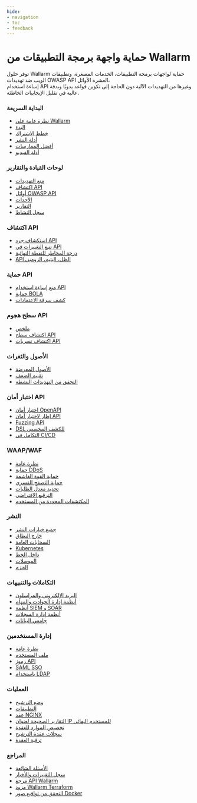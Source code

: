 ```yaml
---
hide:
- navigation
- toc
- feedback
---
```


# حماية واجهة برمجة التطبيقات من Wallarm

توفر حلول Wallarm حماية لواجهات برمجة التطبيقات، الخدمات المصغرة، وتطبيقات الويب ضد تهديدات OWASP API العشرة الأوائل،<br>إساءة استخدام API وغيرها من التهديدات الآلية دون الحاجة إلى تكوين قواعد يدويًا وبدقة عالية في تقليل الإيجابيات الخاطئة.

<div class="navigation">
<div class="navigation-card">
    <h3 class="icon-homepage quick-start-title">البداية السريعة</h3>
    <p><ul>
    <li><a href="./about-wallarm/overview/">نظرة عامة على Wallarm</a></li>
    <li><a href="./quickstart/getting-started/">البدء</a></li>
    <li><a href="./about-wallarm/subscription-plans/">خطط الاشتراك</a></li>
    <li><a href="./installation/supported-deployment-options/">أدلة النشر</a></li>
    <li><a href="./quickstart/attack-prevention-best-practices/">أفضل الممارسات</a></li>
    <li><a href="./demo-videos/overview/">أدلة الفيديو</a></li>
    </ul></p>
</div>

<div class="navigation-card">
    <h3 class="icon-homepage dashboard-title">لوحات القيادة والتقارير</h3>
    <p><ul>
    <li><a href="./user-guides/dashboards/threat-prevention/">منع التهديدات</a></li>
    <li><a href="./user-guides/dashboards/api-discovery/">اكتشاف API</a></li>
    <li><a href="./user-guides/dashboards/owasp-api-top-ten/">أوائل OWASP API</a></li>
    <li><a href="./user-guides/search-and-filters/use-search/">الأحداث</a></li>
    <li><a href="./user-guides/search-and-filters/custom-report/">التقارير</a></li>
    <li><a href="./user-guides/settings/audit-log/">سجل النشاط</a></li>
    </ul></p>
</div>

<div class="navigation-card">
    <h3 class="icon-homepage api-discovery-title">اكتشاف API</h3>
    <p><ul>
    <li><a href="./api-discovery/overview/">استكشاف جرد API</a></li>
    <li><a href="./api-discovery/track-changes/">تتبع التغييرات في API</a></li>
    <li><a href="./api-discovery/risk-score/">درجة المخاطر للنقطة النهائية</a></li>
    <li><a href="./api-discovery/rogue-api/">API الظل، اليتيم، الزومبي</a></li>
    </ul></p>
</div>

<div class="navigation-card">
    <h3 class="icon-homepage api-threat-prevent">حماية API</h3>
    <p><ul>
    <li><a href="./api-abuse-prevention/overview/">منع إساءة استخدام API</a></li>
    <li><a href="./admin-en/configuration-guides/protecting-against-bola/">حماية BOLA</a></li>
    <li><a href="./about-wallarm/credential-stuffing/">كشف سرقة الاعتمادات</a></li>
    </ul></p>
</div>

<div class="navigation-card">
    <h3 class="icon-homepage vuln-title">سطح هجوم API</h3>
    <p><ul>
    <li><a href="./api-attack-surface/overview/">ملخص</a></li>
    <li><a href="./api-attack-surface/api-surface/">اكتشاف سطح API</a></li>
    <li><a href="./api-attack-surface/api-leaks/">اكتشاف تسربات API</a></li>
    </ul></p>
</div>

<div class="navigation-card">
    <h3 class="icon-homepage vuln-title">الأصول والثغرات</h3>
    <p><ul>
    <li><a href="./user-guides/scanner/">الأصول المعرضة</a></li>
    <li><a href="./about-wallarm/detecting-vulnerabilities/">تقييم الضعف</a></li>
    <li><a href="./vulnerability-detection/active-threat-verification/overview/">التحقق من التهديدات النشطة</a></li>
    </ul></p>
</div>

<div class="navigation-card">
    <h3 class="icon-homepage api-security-testing">اختبار أمان API</h3>
    <p><ul>
    <li><a href="./fast/openapi-security-testing/">اختبار أمان OpenAPI</a></li>
    <li><a href="./fast/">إطار لاختبار أمان API</a></li>
    <li><a href="./fast/operations/test-policy/fuzzer-intro/">Fuzzing API</a></li>
    <li><a href="./fast/dsl/intro/">DSL للكشف المخصص</a></li>
    <li><a href="./fast/poc/integration-overview/">التكامل في CI/CD</a></li>
    </ul></p>
</div>

<div class="navigation-card">
    <h3 class="icon-homepage waap-waf-title">WAAP/WAF</h3>
    <p><ul>
    <li><a href="./about-wallarm/waap-overview/">نظرة عامة</a></li>
    <li><a href="./admin-en/configuration-guides/protecting-against-ddos/">حماية DDoS</a></li>
    <li><a href="./admin-en/configuration-guides/protecting-against-bruteforce/">حماية القوة الغاشمة</a></li>
    <li><a href="./admin-en/configuration-guides/protecting-against-forcedbrowsing/">حماية التصفح القسري</a></li>
    <li><a href="./user-guides/rules/rate-limiting/">تحديد معدل الطلبات</a></li>    
    <li><a href="./user-guides/rules/vpatch-rule/">الترقيع الافتراضي</a></li>
    <li><a href="./user-guides/rules/regex-rule/">المكتشفات المحددة من المستخدم</a></li>
    </ul></p>
</div>

<div class="navigation-card">
    <h3 class="icon-homepage deployment-title">النشر</h3>
    <p><ul>
    <li><a href="./installation/supported-deployment-options/">جميع خيارات النشر</a></li>
    <li><a href="./installation/oob/overview/">خارج النطاق</a></li>
    <li><a href="./installation/supported-deployment-options/#public-clouds">السحابات العامة</a></li>
    <li><a href="./installation/supported-deployment-options/#kubernetes">Kubernetes</a></li>
    <li><a href="./installation/inline/overview/">داخل الخط</a></li>
    <li><a href="./installation/connectors/overview/">الموصلات</a></li>
    <li><a href="./installation/supported-deployment-options/#packages">الحزم</a></li>
    </ul></p>
</div>

<div class="navigation-card">
    <h3 class="icon-homepage integration-title">التكاملات والتنبيهات</h3>
    <p><ul>
    <li><a href="./user-guides/settings/integrations/integrations-intro/#email-and-messengers">البريد الإلكتروني والمراسلون</a></li>
    <li><a href="./user-guides/settings/integrations/integrations-intro/#incident-and-task-management-systems">أنظمة إدارة الحوادث والمهام</a></li>
    <li><a href="./user-guides/settings/integrations/integrations-intro/#siem-and-soar-systems">أنظمة SIEM و SOAR</a></li>
    <li><a href="./user-guides/settings/integrations/integrations-intro/#log-management-systems">أنظمة إدارة السجلات</a></li>
    <li><a href="./user-guides/settings/integrations/integrations-intro/#data-collectors">جامعي البيانات</a></li>
    </ul></p>
</div>

<div class="navigation-card">
    <h3 class="icon-homepage user-management-title">إدارة المستخدمين</h3>
    <p><ul>
    <li><a href="./user-guides/settings/users/">نظرة عامة</a></li>
    <li><a href="./user-guides/settings/account/">ملف المستخدم</a></li>
    <li><a href="./user-guides/settings/api-tokens/">رموز API</a></li>
    <li><a href="./admin-en/configuration-guides/sso/intro/">SAML SSO</a></li>
    <li><a href="./admin-en/configuration-guides/ldap/ldap/"> باستخدام LDAP</a></li>
    </ul></p>
</div>

<div class="navigation-card">
    <h3 class="icon-homepage operations-title">العمليات</h3>
    <p><ul>
    <li><a href="./admin-en/configure-wallarm-mode/">وضع الترشيح</a></li>
    <li><a href="./user-guides/settings/applications/">التطبيقات</a></li>
    <li><a href="./admin-en/configure-parameters-en/">عقد NGINX</a></li>
    <li><a href="./admin-en/using-proxy-or-balancer-en/">التقارير الصحيحة لعنوان IP للمستخدم النهائي</a></li>
    <li><a href="./admin-en/configuration-guides/allocate-resources-for-node/">تخصيص الموارد للعقدة</a></li>
    <li><a href="./admin-en/configure-logging/">سجلات عقدة الترشيح</a></li>
    <li><a href="./updating-migrating/what-is-new/">ترقية العقدة</a></li>
    </ul></p>
</div>

<div class="navigation-card">
    <h3 class="icon-homepage references-title">المراجع</h3>
    <p><ul>
    <li><a href="./faq/ingress-installation/">الأسئلة الشائعة</a></li>
    <li><a href="./news/">سجل التغييرات والأخبار</a></li>
    <li><a href="./api/overview/">مرجع API Wallarm</a></li>
    <li><a href="./admin-en/managing/terraform-provider/">مزود Wallarm Terraform</a></li>
    <li><a href="./integrations-devsecops/verify-docker-image-signature/">التحقق من تواقيع صور Docker</a></li>
    </ul></p>
</div>

</div>